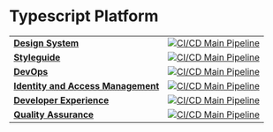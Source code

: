 # Typescript Platform

<!--Writerside adds this topic when you create a new documentation project.
You can use it as a sandbox to play with Writerside features, and remove it from the TOC when you don't need it anymore.-->

|                                              |                                                                                                                                                                                                                        |
| -------------------------------------------- | ---------------------------------------------------------------------------------------------------------------------------------------------------------------------------------------------------------------------- |
| **[Design System](Design-System.md)**        | [![CI/CD Main Pipeline](https://github.com/Kurocado-Studio/design-system/actions/workflows/ci.push.monorepo.yml/badge.svg)](https://github.com/Kurocado-Studio/design-system/actions/workflows/ci.push.monorepo.yml)   |
| **[Styleguide](Styleguide.md)**              | [![CI/CD Main Pipeline](https://github.com/Kurocado-Studio/styleguide/actions/workflows/ci.push.yml/badge.svg)](https://github.com/Kurocado-Studio/styleguide/actions/workflows/ci.push.yml)                           |
| **[DevOps](CI-CD-Workflows.md)**             | [![CI/CD Main Pipeline](https://github.com/Kurocado-Studio/dev-ops/actions/workflows/ci.push.yml/badge.svg)](https://github.com/Kurocado-Studio/dev-ops/actions/workflows/ci.push.yml)                                 |
| **[Identity and Access Management](IAM.md)** | [![CI/CD Main Pipeline](https://github.com/Kurocado-Studio/iam/actions/workflows/ci.push.monorepo.yml/badge.svg)](https://github.com/Kurocado-Studio/iam/actions/workflows/ci.push.monorepo.yml)                       |
| **[Developer Experience](DevExp.md)**        | [![CI/CD Main Pipeline](https://github.com/Kurocado-Studio/dev-experience/actions/workflows/ci.push.monorepo.yml/badge.svg)](https://github.com/Kurocado-Studio/dev-experience/actions/workflows/ci.push.monorepo.yml) |
| **[Quality Assurance](QA.md)**               | [![CI/CD Main Pipeline](https://github.com/Kurocado-Studio/qa/actions/workflows/ci.push.yml/badge.svg)](https://github.com/Kurocado-Studio/qa/actions/workflows/ci.push.yml)                                           |

